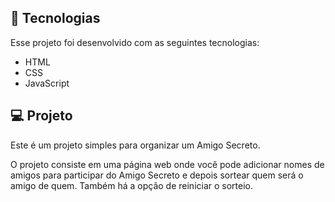 ## 🚀 Tecnologias

Esse projeto foi desenvolvido com as seguintes tecnologias:

- HTML
- CSS
- JavaScript

## 💻 Projeto

Este é um projeto simples para organizar um Amigo Secreto.

O projeto consiste em uma página web onde você pode adicionar nomes de amigos para participar do Amigo Secreto e depois sortear quem será o amigo de quem. Também há a opção de reiniciar o sorteio.

